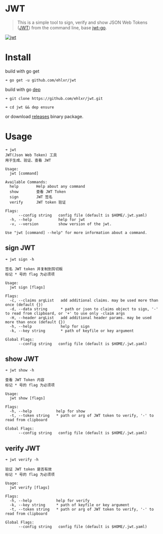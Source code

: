 # JWT
> This is a simple tool to sign, verify and show JSON Web Tokens ([JWT](http://jwt.io/)) from the command line, base [jwt-go](https://github.com/dgrijalva/jwt-go).

[![jwt](https://asciinema.org/a/dywtXeCs6lnN0rLk6FfRLM5uo.png)](https://asciinema.org/a/dywtXeCs6lnN0rLk6FfRLM5uo)

# Install

build with go get

```
➜ go get -u github.com/ehlxr/jwt
```

build with go [dep](https://github.com/golang/dep)

```
➜ git clone https://github.com/ehlxr/jwt.git

➜ cd jwt && dep ensure
```

or download [releases](https://github.com/ehlxr/jwt/releases) binary package.

# Usage

```
➜ jwt
JWT(Json Web Token) 工具
用于生成、验证、查看 JWT

Usage:
  jwt [command]

Available Commands:
  help        Help about any command
  show        查看 JWT Token
  sign        JWT 签名
  verify      JWT token 验证

Flags:
      --config string   config file (default is $HOME/.jwt.yaml)
  -h, --help            help for jwt
  -v, --version         show version of the jwt.

Use "jwt [command] --help" for more information about a command.

```

## sign JWT

```
➜ jwt sign -h

签名 JWT token 并复制到剪切板
标记 * 号的 flag 为必须项

Usage:
  jwt sign [flags]

Flags:
  -c, --claims argList   add additional claims. may be used more than once (default {})
  -d, --data string      * path or json to claims object to sign, '-' to read from clipboard, or '+' to use only -claim args
  -H, --header argList   add additional header params. may be used more than once (default {})
  -h, --help             help for sign
  -k, --key string       * path of keyfile or key argument

Global Flags:
      --config string   config file (default is $HOME/.jwt.yaml)
```

## show JWT

```
➜ jwt show -h

查看 JWT Token 内容
标记 * 号的 flag 为必须项

Usage:
  jwt show [flags]

Flags:
  -h, --help           help for show
  -t, --token string   * path or arg of JWT token to verify, '-' to read from clipboard

Global Flags:
      --config string   config file (default is $HOME/.jwt.yaml)
```

## verify JWT

```
➜ jwt verify -h

验证 JWT token 是否有效
标记 * 号的 flag 为必须项

Usage:
  jwt verify [flags]

Flags:
  -h, --help           help for verify
  -k, --key string     * path of keyfile or key argument
  -t, --token string   * path or arg of JWT token to verify, '-' to read from clipboard

Global Flags:
      --config string   config file (default is $HOME/.jwt.yaml)
```
